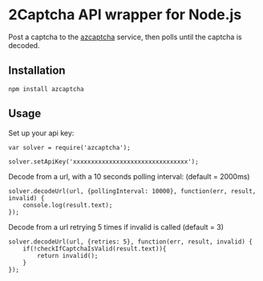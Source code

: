 # 2Captcha API wrapper for Node.js

Post a captcha to the [azcaptcha](https://azcaptcha.com/) service, then polls until the captcha is decoded.

## Installation

    npm install azcaptcha


## Usage


Set up your api key:

    var solver = require('azcaptcha');

    solver.setApiKey('xxxxxxxxxxxxxxxxxxxxxxxxxxxxxxxx');


Decode from a url, with a 10 seconds polling interval: (default = 2000ms)

    solver.decodeUrl(url, {pollingInterval: 10000}, function(err, result, invalid) {
        console.log(result.text);
    });

Decode from a url retrying 5 times if invalid is called (default = 3)

    solver.decodeUrl(url, {retries: 5}, function(err, result, invalid) {
        if(!checkIfCaptchaIsValid(result.text)){
        	return invalid();
        }
    });

